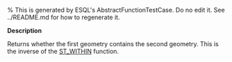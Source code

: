 % This is generated by ESQL's AbstractFunctionTestCase. Do no edit it. See ../README.md for how to regenerate it.

**Description**

Returns whether the first geometry contains the second geometry. This is the inverse of the [ST_WITHIN](../../../esql-functions-operators.md#esql-st_within) function.

